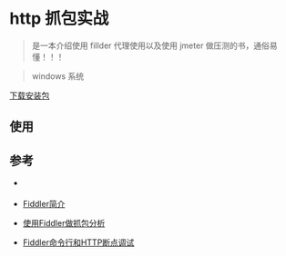 # http 抓包实战

>是一本介绍使用 fillder 代理使用以及使用 jmeter 做压测的书，通俗易懂！！！

>windows 系统

[下载安装包](https://www.telerik.com/download/fiddler)

## 使用




## 参考
- []()

- [Fiddler简介](https://blog.csdn.net/ohmygirl/article/details/17846199)
- [使用Fiddler做抓包分析](https://blog.csdn.net/ohmygirl/article/details/17849983/)
- [Fiddler命令行和HTTP断点调试](https://blog.csdn.net/ohmygirl/article/details/17855031)
